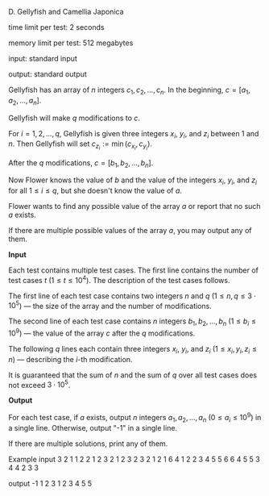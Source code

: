 D. Gellyfish and Camellia Japonica

time limit per test: 2 seconds

memory limit per test: 512 megabytes

input: standard input

output: standard output

Gellyfish has an array of $n$ integers $c_1, c_2, \ldots, c_n$. In the beginning, $c = [a_1, a_2, \ldots, a_n]$.

Gellyfish will make $q$ modifications to $c$.

For $i = 1,2,\ldots,q$, Gellyfish is given three integers $x_i$, $y_i$, and $z_i$ between $1$ and $n$. Then Gellyfish will set $c_{z_i} := \min(c_{x_i}, c_{y_i})$.

After the $q$ modifications, $c = [b_1, b_2, \ldots, b_n]$.

Now Flower knows the value of $b$ and the value of the integers $x_i$, $y_i$, and $z_i$ for all $1 \leq i \leq q$, but she doesn't know the value of $a$.

Flower wants to find any possible value of the array $a$ or report that no such $a$ exists.

If there are multiple possible values of the array $a$, you may output any of them.

**Input**

Each test contains multiple test cases. The first line contains the number of test cases $t$ ($1 \le t \le 10^4$). The description of the test cases follows.

The first line of each test case contains two integers $n$ and $q$ ($1 \leq n, q \leq 3 \cdot 10^5$) — the size of the array and the number of modifications.

The second line of each test case contains $n$ integers $b_1, b_2, \ldots, b_n$ ($1 \leq b_i \leq 10^9$) — the value of the array $c$ after the $q$ modifications.

The following $q$ lines each contain three integers $x_i$, $y_i$, and $z_i$ ($1 \leq x_i, y_i, z_i \leq n$) — describing the $i$\-th modification.

It is guaranteed that the sum of $n$ and the sum of $q$ over all test cases does not exceed $3 \cdot 10^5$.

**Output**

For each test case, if $a$ exists, output $n$ integers $a_1, a_2, \ldots, a_n$ ($0 \leq a_i \leq 10^9$) in a single line. Otherwise, output "-1" in a single line.

If there are multiple solutions, print any of them.

Example
input
3
2 1
1 2
2 1 2
3 2
1 2 3
2 3 2
1 2 1
6 4
1 2 2 3 4 5
5 6 6
4 5 5
3 4 4
2 3 3

output
-1
1 2 3 
1 2 3 4 5 5 
